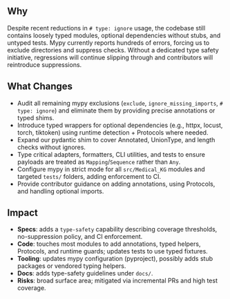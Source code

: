 ## Why
Despite recent reductions in `# type: ignore` usage, the codebase still contains loosely typed modules, optional dependencies without stubs, and untyped tests. Mypy currently reports hundreds of errors, forcing us to exclude directories and suppress checks. Without a dedicated type safety initiative, regressions will continue slipping through and contributors will reintroduce suppressions.

## What Changes
- Audit all remaining mypy exclusions (`exclude`, `ignore_missing_imports`, `# type: ignore`) and eliminate them by providing precise annotations or typed shims.
- Introduce typed wrappers for optional dependencies (e.g., httpx, locust, torch, tiktoken) using runtime detection + Protocols where needed.
- Expand our pydantic shim to cover Annotated, UnionType, and length checks without ignores.
- Type critical adapters, formatters, CLI utilities, and tests to ensure payloads are treated as `Mapping`/`Sequence` rather than `Any`.
- Configure mypy in strict mode for all `src/Medical_KG` modules and targeted `tests/` folders, adding enforcement to CI.
- Provide contributor guidance on adding annotations, using Protocols, and handling optional imports.

## Impact
- **Specs**: adds a `type-safety` capability describing coverage thresholds, no-suppression policy, and CI enforcement.
- **Code**: touches most modules to add annotations, typed helpers, Protocols, and runtime guards; updates tests to use typed fixtures.
- **Tooling**: updates mypy configuration (pyproject), possibly adds stub packages or vendored typing helpers.
- **Docs**: adds type-safety guidelines under `docs/`.
- **Risks**: broad surface area; mitigated via incremental PRs and high test coverage.
